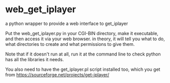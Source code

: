 # web_get_iplayer
a python wrapper to provide a web interface to get_iplayer 

Put the web_get_iplayer.py in your CGI-BIN directory, make it executable, and then access it via your web browser.
in theory, it will tell you what to do, what directories to create and what permissions to give them.

Note that if it doesn't run at all, run it at the command line to check python has all the libraries it needs.

You also need to have the get_iplayer.pl script installed too, which you get from 
https://sourceforge.net/projects/get-iplayer/
